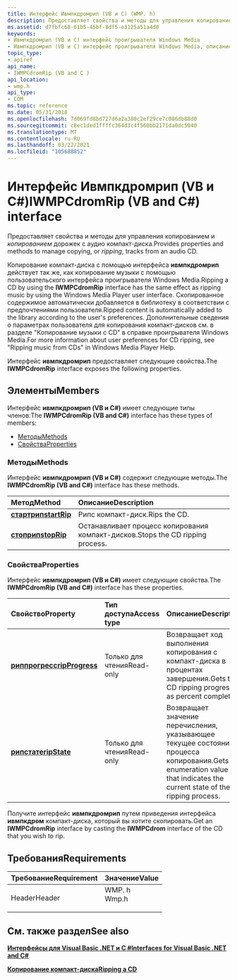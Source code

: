 ```yaml
---
title: Интерфейс Ивмпкдромрип (VB и C) (WMP. h)
description: Предоставляет свойства и методы для управления копированием и копированием с аудио компакт-диска. Копирование компакт-диска с помощью интерфейса Ивмпкдромрип аналогично тому, как копирование музыки с помощью пользовательского интерфейса проигрывателя Windows Media.
ms.assetid: d7fbfc68-61b5-45bf-8df5-e3125a51a4d8
keywords:
- Ивмпкдромрип (VB и C) интерфейс проигрывателя Windows Media
- Ивмпкдромрип (VB и C) интерфейс проигрывателя Windows Media, описание
topic_type:
- apiref
api_name:
- IWMPCdromRip (VB and C )
api_location:
- wmp.h
api_type:
- COM
ms.topic: reference
ms.date: 05/31/2018
ms.openlocfilehash: 7d069fd8bd727d6a2a380c2ef29ce7c086db88d0
ms.sourcegitcommit: c8ec1ded1ffffc364d3c4f560bb2171da0dc5040
ms.translationtype: MT
ms.contentlocale: ru-RU
ms.lasthandoff: 03/22/2021
ms.locfileid: "105688852"
---
```

# <a name="iwmpcdromrip-vb-and-c-interface"></a><span data-ttu-id="a169c-105">Интерфейс Ивмпкдромрип (VB и C#)</span><span class="sxs-lookup"><span data-stu-id="a169c-105">IWMPCdromRip (VB and C#) interface</span></span>

<span data-ttu-id="a169c-106">Предоставляет свойства и методы для управления копированием и *копированием* дорожек с аудио компакт-диска.</span><span class="sxs-lookup"><span data-stu-id="a169c-106">Provides properties and methods to manage copying, or *ripping*, tracks from an audio CD.</span></span>

<span data-ttu-id="a169c-107">Копирование компакт-диска с помощью интерфейса **ивмпкдромрип** действует так же, как копирование музыки с помощью пользовательского интерфейса проигрывателя Windows Media.</span><span class="sxs-lookup"><span data-stu-id="a169c-107">Ripping a CD by using the **IWMPCdromRip** interface has the same effect as ripping music by using the Windows Media Player user interface.</span></span> <span data-ttu-id="a169c-108">Скопированное содержимое автоматически добавляется в библиотеку в соответствии с предпочтениями пользователя.</span><span class="sxs-lookup"><span data-stu-id="a169c-108">Ripped content is automatically added to the library according to the user's preferences.</span></span> <span data-ttu-id="a169c-109">Дополнительные сведения о параметрах пользователя для копирования компакт-дисков см. в разделе "Копирование музыки с CD" в справке проигрывателя Windows Media.</span><span class="sxs-lookup"><span data-stu-id="a169c-109">For more information about user preferences for CD ripping, see "Ripping music from CDs" in Windows Media Player Help.</span></span>

<span data-ttu-id="a169c-110">Интерфейс **ивмпкдромрип** предоставляет следующие свойства.</span><span class="sxs-lookup"><span data-stu-id="a169c-110">The **IWMPCdromRip** interface exposes the following properties.</span></span>

## <a name="members"></a><span data-ttu-id="a169c-111">Элементы</span><span class="sxs-lookup"><span data-stu-id="a169c-111">Members</span></span>

<span data-ttu-id="a169c-112">Интерфейс **ивмпкдромрип (VB и C#)** имеет следующие типы членов:</span><span class="sxs-lookup"><span data-stu-id="a169c-112">The **IWMPCdromRip (VB and C#)** interface has these types of members:</span></span>

-   [<span data-ttu-id="a169c-113">Методы</span><span class="sxs-lookup"><span data-stu-id="a169c-113">Methods</span></span>](#methods)
-   [<span data-ttu-id="a169c-114">Свойства</span><span class="sxs-lookup"><span data-stu-id="a169c-114">Properties</span></span>](#properties)

### <a name="methods"></a><span data-ttu-id="a169c-115">Методы</span><span class="sxs-lookup"><span data-stu-id="a169c-115">Methods</span></span>

<span data-ttu-id="a169c-116">Интерфейс **ивмпкдромрип (VB и C#)** содержит следующие методы.</span><span class="sxs-lookup"><span data-stu-id="a169c-116">The **IWMPCdromRip (VB and C#)** interface has these methods.</span></span>



| <span data-ttu-id="a169c-117">Метод</span><span class="sxs-lookup"><span data-stu-id="a169c-117">Method</span></span>                                                                 | <span data-ttu-id="a169c-118">Описание</span><span class="sxs-lookup"><span data-stu-id="a169c-118">Description</span></span>                              |
|:-----------------------------------------------------------------------|:-----------------------------------------|
| [<span data-ttu-id="a169c-119">**стартрип**</span><span class="sxs-lookup"><span data-stu-id="a169c-119">**startRip**</span></span>](wmplibiwmpcdromrip-iwmpcdromrip-startrip--vb-and-c.md) | <span data-ttu-id="a169c-120">Рипс компакт-диск.</span><span class="sxs-lookup"><span data-stu-id="a169c-120">Rips the CD.</span></span><br/>                  |
| [<span data-ttu-id="a169c-121">**стоприп**</span><span class="sxs-lookup"><span data-stu-id="a169c-121">**stopRip**</span></span>](wmplibiwmpcdromrip-iwmpcdromrip-stoprip--vb-and-c.md)   | <span data-ttu-id="a169c-122">Останавливает процесс копирования компакт-дисков.</span><span class="sxs-lookup"><span data-stu-id="a169c-122">Stops the CD ripping process.</span></span><br/> |



 

### <a name="properties"></a><span data-ttu-id="a169c-123">Свойства</span><span class="sxs-lookup"><span data-stu-id="a169c-123">Properties</span></span>

<span data-ttu-id="a169c-124">Интерфейс **ивмпкдромрип (VB и C#)** имеет следующие свойства.</span><span class="sxs-lookup"><span data-stu-id="a169c-124">The **IWMPCdromRip (VB and C#)** interface has these properties.</span></span>



| <span data-ttu-id="a169c-125">Свойство</span><span class="sxs-lookup"><span data-stu-id="a169c-125">Property</span></span>                                                                                | <span data-ttu-id="a169c-126">Тип доступа</span><span class="sxs-lookup"><span data-stu-id="a169c-126">Access type</span></span>          | <span data-ttu-id="a169c-127">Описание</span><span class="sxs-lookup"><span data-stu-id="a169c-127">Description</span></span>                                                                                   |
|:----------------------------------------------------------------------------------------|:---------------------|:----------------------------------------------------------------------------------------------|
| [<span data-ttu-id="a169c-128">**риппрогресс**</span><span class="sxs-lookup"><span data-stu-id="a169c-128">**ripProgress**</span></span>](wmplibiwmpcdromrip-iwmpcdromrip-ripprogress--vb-and-c.md)<br/> | <span data-ttu-id="a169c-129">Только для чтения</span><span class="sxs-lookup"><span data-stu-id="a169c-129">Read-only</span></span><br/> | <span data-ttu-id="a169c-130">Возвращает ход выполнения копирования с компакт-диска в процентах завершения.</span><span class="sxs-lookup"><span data-stu-id="a169c-130">Gets the CD ripping progress as percent complete.</span></span><br/>                                  |
| [<span data-ttu-id="a169c-131">**рипстате**</span><span class="sxs-lookup"><span data-stu-id="a169c-131">**ripState**</span></span>](wmplibiwmpcdromrip-iwmpcdromrip-ripstate--vb-and-c.md)<br/>       | <span data-ttu-id="a169c-132">Только для чтения</span><span class="sxs-lookup"><span data-stu-id="a169c-132">Read-only</span></span><br/> | <span data-ttu-id="a169c-133">Возвращает значение перечисления, указывающее текущее состояние процесса копирования.</span><span class="sxs-lookup"><span data-stu-id="a169c-133">Gets an enumeration value that indicates the current state of the ripping process.</span></span><br/> |



 

<span data-ttu-id="a169c-134">Получите интерфейс **ивмпкдромрип** путем приведения интерфейса **ивмпкдром** компакт-диска, который вы хотите скопировать.</span><span class="sxs-lookup"><span data-stu-id="a169c-134">Get an **IWMPCdromRip** interface by casting the **IWMPCdrom** interface of the CD that you wish to rip.</span></span>

## <a name="requirements"></a><span data-ttu-id="a169c-135">Требования</span><span class="sxs-lookup"><span data-stu-id="a169c-135">Requirements</span></span>



| <span data-ttu-id="a169c-136">Требование</span><span class="sxs-lookup"><span data-stu-id="a169c-136">Requirement</span></span> | <span data-ttu-id="a169c-137">Значение</span><span class="sxs-lookup"><span data-stu-id="a169c-137">Value</span></span> |
|-------------------|----------------------------------------------------------------------------------|
| <span data-ttu-id="a169c-138">Header</span><span class="sxs-lookup"><span data-stu-id="a169c-138">Header</span></span><br/> | <dl> <span data-ttu-id="a169c-139"><dt>WMP. h</dt></span><span class="sxs-lookup"><span data-stu-id="a169c-139"><dt>Wmp.h</dt></span></span> </dl> |



## <a name="see-also"></a><span data-ttu-id="a169c-140">См. также раздел</span><span class="sxs-lookup"><span data-stu-id="a169c-140">See also</span></span>

<dl> <dt>

[<span data-ttu-id="a169c-141">**Интерфейсы для Visual Basic .NET и C #**</span><span class="sxs-lookup"><span data-stu-id="a169c-141">**Interfaces for Visual Basic .NET and C#**</span></span>](interfaces-for-visual-basic--net-and-c.md)
</dt> <dt>

[<span data-ttu-id="a169c-142">**Копирование компакт-диска**</span><span class="sxs-lookup"><span data-stu-id="a169c-142">**Ripping a CD**</span></span>](ripping-a-cd.md)
</dt> </dl>

 

 





